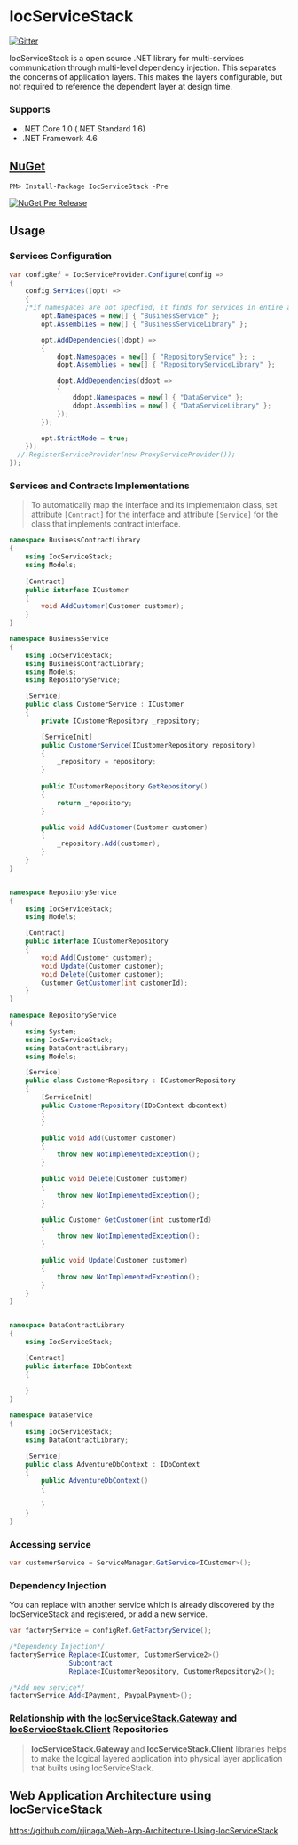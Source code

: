 # IocServiceStack

[![Gitter](https://badges.gitter.im/IocServiceStack/Lobby.svg)](https://gitter.im/IocServiceStack/Lobby?utm_source=badge&utm_medium=badge&utm_campaign=pr-badge&utm_content=body_badge)

IocServiceStack is a open source .NET library for multi-services communication through multi-level dependency injection. This separates the concerns of application layers. This makes the layers configurable, but not required to reference the dependent layer at design time. 


### Supports
- .NET Core 1.0 (.NET Standard 1.6)
- .NET Framework 4.6


## [NuGet](https://www.nuget.org/packages/IocServiceStack/)
```
PM> Install-Package IocServiceStack -Pre
```
[![NuGet Pre Release](https://img.shields.io/badge/nuget-Pre%20Release-yellow.svg)](https://www.nuget.org/packages/IocServiceStack/)


## Usage

### Services Configuration

```c#
var configRef = IocServiceProvider.Configure(config =>
{
    config.Services((opt) =>
    {
	/*if namespaces are not specfied, it finds for services in entire assembly.*/
        opt.Namespaces = new[] { "BusinessService" };
        opt.Assemblies = new[] { "BusinessServiceLibrary" };

        opt.AddDependencies((dopt) =>
        {
            dopt.Namespaces = new[] { "RepositoryService" }; ;
            dopt.Assemblies = new[] { "RepositoryServiceLibrary" };

            dopt.AddDependencies(ddopt =>
            {
                ddopt.Namespaces = new[] { "DataService" };
                ddopt.Assemblies = new[] { "DataServiceLibrary" };
            });
        });

        opt.StrictMode = true;
    });
  //.RegisterServiceProvider(new ProxyServiceProvider());
});
```

### Services and Contracts Implementations

> To automatically map the interface and its implementaion class, 
> set attribute ```[Contract]``` for the interface
> and attribute ```[Service]``` for the class that implements contract interface.


```c#
namespace BusinessContractLibrary
{
    using IocServiceStack;
    using Models;
 
    [Contract]
    public interface ICustomer
    {
        void AddCustomer(Customer customer);
    }
}

namespace BusinessService
{
    using IocServiceStack;
    using BusinessContractLibrary;
    using Models;
    using RepositoryService;

    [Service]
    public class CustomerService : ICustomer
    {
        private ICustomerRepository _repository;

        [ServiceInit]
        public CustomerService(ICustomerRepository repository)
        {
            _repository = repository;
        }
        
        public ICustomerRepository GetRepository()
        {
            return _repository;
        }

        public void AddCustomer(Customer customer)
        {
            _repository.Add(customer);
        }
    }
}


namespace RepositoryService
{
    using IocServiceStack;
    using Models;

    [Contract]
    public interface ICustomerRepository
    {
        void Add(Customer customer);
        void Update(Customer customer);
        void Delete(Customer customer);
        Customer GetCustomer(int customerId);
    }
}

namespace RepositoryService
{
    using System;
    using IocServiceStack;
    using DataContractLibrary;
    using Models;

    [Service]
    public class CustomerRepository : ICustomerRepository
    {
        [ServiceInit]
        public CustomerRepository(IDbContext dbcontext)
        {
        }

        public void Add(Customer customer)
        {
            throw new NotImplementedException();
        }

        public void Delete(Customer customer)
        {
            throw new NotImplementedException();
        }

        public Customer GetCustomer(int customerId)
        {
            throw new NotImplementedException();
        }

        public void Update(Customer customer)
        {
            throw new NotImplementedException();
        }
    }
}


namespace DataContractLibrary
{
    using IocServiceStack;

    [Contract]
    public interface IDbContext
    {
        
    }
}

namespace DataService
{
    using IocServiceStack;
    using DataContractLibrary;

    [Service]
    public class AdventureDbContext : IDbContext
    {
        public AdventureDbContext()
        {

        }
    }
}

```

### Accessing service

```c#
var customerService = ServiceManager.GetService<ICustomer>();

```

### Dependency Injection
You can replace with another service which is already discovered by the IocServiceStack and registered, or add a new service.

```c#
var factoryService = configRef.GetFactoryService();

/*Dependency Injection*/
factoryService.Replace<ICustomer, CustomerService2>()
              .Subcontract
              .Replace<ICustomerRepository, CustomerRepository2>();

/*Add new service*/
factoryService.Add<IPayment, PaypalPayment>();

```


### Relationship with the [IocServiceStack.Gateway](https://github.com/rjinaga/IocServiceStack.Gateway) and [IocServiceStack.Client](https://github.com/rjinaga/IocServiceStack.Client) Repositories

>  **IocServiceStack.Gateway** and **IocServiceStack.Client** libraries helps to make the logical layered application into physical layer application that builts using IocServiceStack.


## Web Application Architecture using IocServiceStack

https://github.com/rjinaga/Web-App-Architecture-Using-IocServiceStack





